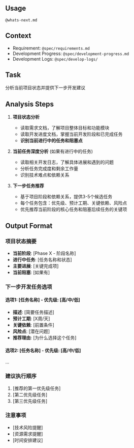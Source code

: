 ## Usage
`@whats-next.md`

## Context
- Requirement: `@spec/requirements.md`
- Development Progress: `@spec/development-progress.md`
- Development Logs: `@spec/develop-logs/`

## Task
分析当前项目状态并提供下一步开发建议

## Analysis Steps

1. **项目状态分析**
   - 读取需求文档，了解项目整体目标和功能模块
   - 读取开发进度文档，掌握当前开发阶段和已完成任务
   - **识别当前进行中的任务和阻塞点**

2. **当前任务深度分析** (如果有进行中的任务)
   - 读取相关开发日志，了解具体进展和遇到的问题
   - 分析任务完成度和剩余工作量
   - 识别技术难点和依赖关系

3. **下一步任务推荐**
   - 基于项目阶段和依赖关系，提供3-5个候选任务
   - 每个任务包含：优先级、预计工期、关键依赖、风险点
   - 优先推荐当前阶段的核心任务和阻塞后续任务的关键项

## Output Format

### 项目状态摘要
- **当前阶段**: [Phase X - 阶段名称]
- **进行中任务**: [任务名称和状态]
- **主要进展**: [关键完成项]
- **当前阻塞**: [如果有]

### 下一步开发任务选项

#### 选项1: [任务名称] - 优先级: [高/中/低]
- **描述**: [简要任务描述]
- **预计工期**: [X周/天]
- **关键依赖**: [前置条件]
- **风险点**: [潜在问题]
- **推荐理由**: [为什么选择这个任务]

#### 选项2: [任务名称] - 优先级: [高/中/低]
...

### 建议执行顺序
1. [推荐的第一优先级任务]
2. [第二优先级任务]
3. [第三优先级任务]

### 注意事项
- [技术风险提醒]
- [资源需求提醒]
- [时间安排建议]
